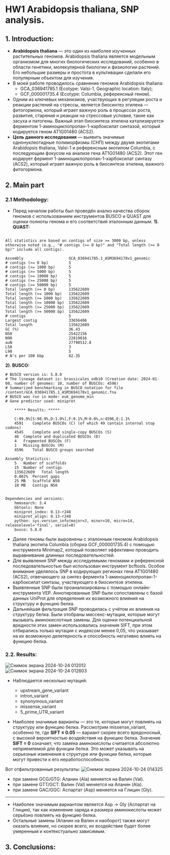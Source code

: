 # HW1 Arabidopsis thaliana, SNP analysis.

## 1. Introduction:
- **Arabidopsis thaliana** — это один из наиболее изученных растительных геномов. Arabidopsis thaliana является модельным организмом для многих биологических исследований, особенно в области генетики, молекулярной биологии и физиологии растений. Его небольшие размеры и простота в культивации сделали его популярным объектом для изучения.
- В моей работе проводилось сравнение геномов Arabidopsis thaliana:
    - GCA_036941785.1 (Ecotype: Valsi-1, Geographic location: Italy);
    - GCF_000001735.4 (Ecotype: Columbia, референсный геном).
- Одним из ключевых механизмов, участвующих в регуляции роста и реакции растений на стрессы, является биосинтез этилена — фитогормона, который играет важную роль в процессах роста, развития, старения и реакции на стрессовые условия, такие как засуха и патогены. Важный этап биосинтеза этилена катализируется ферментом 1-аминоциклопропан-1-карбоксилат синтазой, который кодируется геном AT1G01480 (ACS2).
- **Цель данного исследования** — выявить значимые однонуклеотидные полиморфизмы (СНП) между двумя экотипами Arabidopsis thaliana, Valsi-1 и референсным экотипом Columbia, с последующим фокусом на анализе гена AT1G01480 (ACS2). Этот ген кодирует фермент 1-аминоциклопропан-1-карбоксилат синтазу (ACS2), который играет важную роль в биосинтезе этилена, важного фитогормона.

## 2. Main part 
### 2.1 Methodology:
- Перед началом работы был проведён анализ качества сборок геномов с использованием инструментов BUSCO и QUAST для оценки полноты генома и его соответствия эталонным данным.
**1). QUAST:**
```

All statistics are based on contigs of size >= 3000 bp, unless otherwise noted (e.g., "# contigs (>= 0 bp)" and "Total length (>= 0 bp)" include all contigs).

Assembly                    GCA_036941785.1_ASM3694178v1_genomic
# contigs (>= 0 bp)         5                                   
# contigs (>= 1000 bp)      5                                   
# contigs (>= 5000 bp)      5                                   
# contigs (>= 10000 bp)     5                                   
# contigs (>= 25000 bp)     5                                   
# contigs (>= 50000 bp)     5                                   
Total length (>= 0 bp)      135622609                           
Total length (>= 1000 bp)   135622609                           
Total length (>= 5000 bp)   135622609                           
Total length (>= 10000 bp)  135622609                           
Total length (>= 25000 bp)  135622609                           
Total length (>= 50000 bp)  135622609                           
# contigs                   5                                   
Largest contig              33656486                            
Total length                135622609                           
GC (%)                      36.43                               
N50                         25422156                            
N90                         22819016                            
auN                         27798512.8                          
L50                         3                                   
L90                         5                                   
# N's per 100 kbp           82.35

```
**2). BUSCO:**
```
# BUSCO version is: 5.8.0 
# The lineage dataset is: brassicales_odb10 (Creation date: 2024-01-08, number of genomes: 10, number of BUSCOs: 4596)
# Summarized benchmarking in BUSCO notation for file /content/GCA_036941785.1_ASM3694178v1_genomic.fna
# BUSCO was run in mode: euk_genome_min
# Gene predictor used: miniprot

	***** Results: *****

	C:99.9%[S:98.9%,D:1.0%],F:0.1%,M:0.0%,n:4596,E:1.1%	   
	4591	Complete BUSCOs (C)	(of which 49 contain internal stop codons)		   
	4545	Complete and single-copy BUSCOs (S)	   
	46	Complete and duplicated BUSCOs (D)	   
	4	Fragmented BUSCOs (F)			   
	1	Missing BUSCOs (M)			   
	4596	Total BUSCO groups searched		   

Assembly Statistics:
	5	Number of scaffolds
	15	Number of contigs
	135622609	Total length
	0.082%	Percent gaps
	25 MB	Scaffold N50
	18 MB	Contigs N50


Dependencies and versions:
	hmmsearch: 3.4
	bbtools: None
	miniprot_index: 0.13-r248
	miniprot_align: 0.13-r248
	python: sys.version_info(major=3, minor=10, micro=14, releaselevel='final', serial=0)
	busco: 5.8.0

```
- Далее геномы были выровнены с эталонным геномом Arabidopsis thaliana экотипа Columbia (сборка GCF_000001735.4) с помощью инструмента Minimap2, который позволяет эффективно проводить выравнивание длинных последовательностей.
- Для выявления SNP между исследуемыми геномами и референсной последовательностью был использован инструмент bcftools. Особое внимание уделялось SNP в кодирующих регионах гена AT1G01480 (ACS2), отвечающего за синтез фермента 1-аминоциклопропан-1-карбоксилат синтазы, участвующего в биосинтезе этилена.
- Выявленные SNP были проанализированы с помощью онлайн-инструмента VEP. Аннотированные SNP были сопоставлены с базой данных UniProt для определения их возможного влияния на структуру и функцию белка.
- Дальнейшая фильтрация SNP проводилась с учётом их влияния на структуру белка. Были отобраны миссенс-мутации, которые могут вызывать аминокислотные замены. Для оценки потенциальной вредности этих замен использовались значения SIFT, при этом отбирались только мутации с индексом менее 0,05, что указывает на их возможную делетерность и способность негативно влиять на функцию белка.

### 2.2. Results: 
![Снимок экрана 2024-10-24 012012](https://github.com/user-attachments/assets/f227d39c-8167-4968-9749-1a7554e0802e)
![Снимок экрана 2024-10-24 012603](https://github.com/user-attachments/assets/f354ec26-f3bf-445f-b67b-aa1b7219519c)

- Наблюдается несколько мутаций:
    - upstream_gene_variant
    - intron_variant
    - synonymous_variant
    - missense_variant
    - 5_prime_UTR_variant
      
- Наиболее значимые варианты — это те, которые могут повлиять на структуру или функцию белка. Рассмотрим missense_variant, особенно те, где **SIFT ≤ 0.05** — вариант скорее всего вредоносный, с высокой вероятностью воздействия на функцию белка. Значение **SIFT = 0** означает, что замена аминокислоты считается абсолютно неприемлемой для функции белка. Это может указывать на серьезные изменения в структуре или функции белка, которые могут привести к его неработоспособности.

Вот отфильтрованные результаты:
![Снимок экрана 2024-10-24 014325](https://github.com/user-attachments/assets/7b91ab98-c8ca-46cf-bda7-d3f7d9ea501d)

- при замене GCG/GTG: Аланин (Ala) меняется на Валин (Val).
- при замене GTT/GCT: Валин (Val) меняется на Аланин (Ala).
- при замене GAC/GGC: Аспартат (Asp) меняется на Глицин (Gly).

---

- Наиболее значимым вариантом является Asp → Gly (Аспартат на Глицин), так как изменение заряда и размера аминокислоты может серьёзно повлиять на функцию белка.
- Остальные замены (Аланин на Валин и наоборот) также могут оказать влияние, но скорее всего, их воздействие будет более умеренным и контекстуально зависимым.
## 3. Conclusions:

